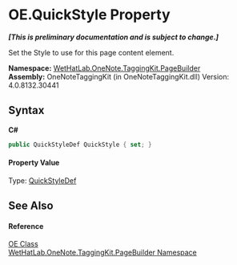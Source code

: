 # OE.QuickStyle Property 
 _**\[This is preliminary documentation and is subject to change.\]**_

Set the Style to use for this page content element.

**Namespace:**&nbsp;<a href="56352230-71f2-f4b7-63a8-983965663af5">WetHatLab.OneNote.TaggingKit.PageBuilder</a><br />**Assembly:**&nbsp;OneNoteTaggingKit (in OneNoteTaggingKit.dll) Version: 4.0.8132.30441

## Syntax

**C#**<br />
``` C#
public QuickStyleDef QuickStyle { set; }
```


#### Property Value
Type: <a href="b060cbe3-abed-8941-9af9-880354eb2a81">QuickStyleDef</a>

## See Also


#### Reference
<a href="6d00c7e2-1ce9-f79b-727b-125206c5880d">OE Class</a><br /><a href="56352230-71f2-f4b7-63a8-983965663af5">WetHatLab.OneNote.TaggingKit.PageBuilder Namespace</a><br />
